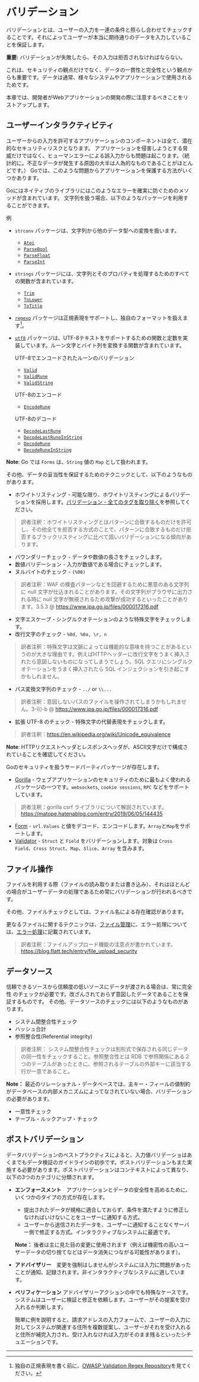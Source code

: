 バリデーション
==========

バリデーションとは、ユーザーの入力を一連の条件と照らし合わせてチェックすることです。それによってユーザーが本当に期待通りのデータを入力していることを保証します。

**重要:** バリデーションが失敗したら、その入力は拒否されなければならない。

これは、セキュリティの観点だけでなく、データの一貫性と完全性という観点からも重要です。データは通常、様々なシステムやアプリケーションで使用されるためです。


本章では、開発者がWebアプリケーションの開発の際に注意するべきことをリストアップします。

## ユーザーインタラクティビティ

ユーザーからの入力を許可するアプリケーションのコンポーネントは全て、潜在的なセキュリティリスクとなります。
アプリケーションを侵害しようとする脅威だけではなく、ヒューマンエラーによる誤入力からも問題は起こります。（統計的に。不正なデータが発生する原因の大半は人為的なものであることがほとんどです。）
Goでは、このような問題からアプリケーションを保護する方法がいくつかあります。

Goにはネイティブのライブラリにはこのようなエラーを確実に防ぐためのメソッドが含まれています。
文字列を扱う場合、以下のようなパッケージを利用することができます。

例

* `strconv` パッケージは、文字列から他のデータ型への変換を扱います。
    * [`Atoi`](https://golang.org/pkg/strconv/#Atoi)
    * [`ParseBool`](https://golang.org/pkg/strconv/#ParseBool)
    * [`ParseFloat`](https://golang.org/pkg/strconv/#ParseFloat)
    * [`ParseInt`](https://golang.org/pkg/strconv/#ParseInt)
* `strings` パッケージには、文字列とそのプロパティを処理するためのすべての関数が含まれています。
    * [`Trim`](https://golang.org/pkg/strings/#Trim)
    * [`ToLower`](https://golang.org/pkg/strings/#ToLower)
    * [`ToTitle`](https://golang.org/pkg/strings/#ToTitle)
* [`regexp`][4] パッケージは正規表現をサポートし、独自のフォーマットを扱えます[^1]。
* [`utf8`][9] パッケージは、UTF-8テキストをサポートするための関数と定数を実装しています。ルーン文字とバイト列を変換する関数が含まれています。

  UTF-8でエンコードされたルーンのバリデーション
    * [`Valid`](https://golang.org/pkg/unicode/utf8/#Valid)
    * [`ValidRune`](https://golang.org/pkg/unicode/utf8/#ValidRune)
    * [`ValidString`](https://golang.org/pkg/unicode/utf8/#ValidString)

  UTF-8のエンコード
    * [`EncodeRune`](https://golang.org/pkg/unicode/utf8/#EncodeRune)

  UTF-8のデコード
    * [`DecodeLastRune`](https://golang.org/pkg/unicode/utf8/#DecodeLastRune)
    * [`DecodeLastRuneInString`](https://golang.org/pkg/unicode/utf8/#DecodeLastRuneInString)
    * [`DecodeRune`](https://golang.org/pkg/unicode/utf8/#DecodeLastRune)
    * [`DecodeRuneInString`](https://golang.org/pkg/unicode/utf8/#DecodeRuneInString)

**Note**: Go では `Forms` は、`String` 値の `Map` として扱われます。

その他、データの妥当性を保証するためのテクニックとして、以下のようなものがあります。

* ホワイトリスティング - 可能な限り、ホワイトリスティングによるバリデーションを採用します。[バリデーション - 全てのタグを取り除く][1]を参照してください。
> 訳者注釈：ホワイトリスティングとはパターンに合致するものだけを許可し、その他全てを拒否する方式のことで、パターンに合致するものだけ拒否するブラックリスティングに比べて固いバリデーションになる傾向があります。
* バウンダリーチェック - データや数値の長さをチェックします。
* 数値バリデーション - 入力が数値である場合にチェックします。
* ヌルバイトのチェック - `(%00)`
> 訳者注釈：WAF の検査パターンなどを回避するために悪意のある文字列に null 文字が仕込まれることがあります。その文字列がブラウザに出力される時に null 文字が無視されるため攻撃が成功するといったことがあります。3.5.3 @ https://www.ipa.go.jp/files/000017316.pdf
* 文字エスケープ - シングルクオテーションのような特殊文字をチェックします。
* 改行文字のチェック - `%0d, %0a, \r, n`
> 訳者注釈：特殊文字は文脈によっては機能的な意味を持つことがあるというのが大きな理由です。例えばHTTPヘッダーに改行文字をうまく挿入されたら意図しないものになってしまうでしょう。SQL クエリにシングルクオテーションをうまく挿入されたら SQL インジェクションを引き起こすかもしれません。
* パス変換文字列のチェック - `../` or `\\...`
> 訳者注釈：意図しないパスのファイルを操作されてしまうかもしれません。3-(i)-b @ https://www.ipa.go.jp/files/000017316.pdf
* 拡張 UTF-8 のチェック - 特殊文字の代替表現をチェックします。
> 訳者注釈：https://en.wikipedia.org/wiki/Unicode_equivalence


**Note**: HTTPリクエストヘッダとレスポンスヘッダが、ASCII文字だけで構成されていることを確認してください。

Goのセキュリティを扱うサードパーティパッケージが存在します。

* [Gorilla][6] - ウェブアプリケーションのセキュリティのために最もよく使われるパッケージの一つです。`websockets`, `cookie sessions`, `RPC` などをサポートしています。
> 訳者注釈：gorilla csrf ライブラリについて解説されています。https://matope.hatenablog.com/entry/2019/06/05/144435
* [Form][7] - `url.Values` と値をデコード、エンコードします。`Array`と`Map`をサポートします。
* [Validator][8] - `Struct` と `Field` をバリデーションします。対象は `Cross Field`、`Cross Struct`、`Map`、`Slice`、`Array` を含みます。

## ファイル操作

ファイルを利用する際（ファイルの読み取りまたは書き込み）、それはほとんどの場合がユーザーデータの処理であるため常にバリデーションが行われるべきです。

その他、ファイルチェックとしては、ファイル名による存在確認があります。

更なるファイルに関するテクニックは、[ファイル管理][2]に、エラー処理については、[エラー処理][3]に記載されています。

> 訳者注釈：ファイルアップロード機能の注意点が書かれています。https://blog.flatt.tech/entry/file_upload_security

## データソース

信頼できるソースから信頼度の低いソースにデータが渡される場合は、常に完全性
のチェックが必要です。改ざんされておらず意図したデータであることを保証するものです。
その他、データソースのチェックには以下のようなものがあります。

* システム間整合性チェック
* ハッシュ合計
* 参照整合性(Referential integrity)
> 訳者注釈： システム間整合性チェックは別形式で保存される同じデータの同一性をチェックすること。参照整合性とは RDB で参照関係にある２つのテーブルがあったときに、参照されるテーブルの外部キーに該当する行が一意であること。

**Note：** 最近のリレーショナル・データベースでは、主キー・フィールの値制約がデータベースの内部メカニズムによってなされていない場合、バリデーションの必要があります。

* 一意性チェック
* テーブル・ルックアップ・チェック


## ポストバリデーション

データバリデーションのベストプラクティスによると、入力値バリデーショはあくまでもデータ検証のガイドラインの初歩です。ポストバリデーションもまた実施する必要があります。ポストバリデーションはコンテキストによって異なり、以下の3つのカテゴリに分類されます。


* **エンフォースメント**　アプリケーションとデータの安全性を高めるために、いくつかのタイプの方式が存在します。

  * 提出されたデータが規格に適合しておらず、条件を満たすように修正しなければいけないことをユーザーに通知する方式。
  * ユーザーから送信されたデータを、ユーザーに通知することなくサーバー側で修正する方式。インタラクティブなシステムに最適です。

  **Note：** 後者は主に見た目の変更に使用されます（例えば機密性の高いユーザーデータの切り捨てなどはデータ消失につながる可能性があります）。

* **アドバイザリー**　変更を強制はしませんがシステムには入力に問題があったことが通知、記録されます。非インタラクティブなシステムに適しています。

* **ベリフィケーション** アドバイザリーアクションの中でも特殊なケースです。システムはユーザーに検証と修正を依頼します。ユーザーがその提案を受け入れるか判断します。

  簡単に例を説明すると、請求アドレスの入力フォームで、ユーザーの入力に対してシステムが関連する住所を複数提案し、ユーザーがそれを受け入れると住所が補完入力され、受け入れなければ入力がそのまま残るといったシチュエーションです。

---

[^1]: 独自の正規表現を書く前に、[OWASP Validation Regex Repository][5]を見てください。

[1]: sanitization.md
[2]: ../file-management/README.md
[3]: ../error-handling-logging/README.md
[4]: https://golang.org/pkg/regexp/
[5]: https://www.owasp.org/index.php/OWASP_Validation_Regex_Repository
[6]: https://github.com/gorilla/
[7]: https://github.com/go-playground/form
[8]: https://github.com/go-playground/validator
[9]: https://golang.org/pkg/unicode/utf8/
